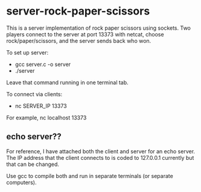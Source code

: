 # server-rock-paper-scissors
This is a server implementation of rock paper scissors using sockets. Two players connect to the server at port 13373 with netcat, choose rock/paper/scissors, and the server sends back who won.

To set up server:
 - gcc server.c -o server
 - ./server

Leave that command running in one terminal tab.

To connect via clients:
 - nc SERVER_IP 13373
 
For example, nc localhost 13373

## echo server??

For reference, I have attached both the client and server for an echo server. The IP address that the client connects to is coded to 127.0.0.1 currently but that can be changed.

Use gcc to compile both and run in separate terminals (or separate computers).
